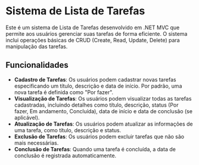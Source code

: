# Sistema de Lista de Tarefas

Este é um sistema de Lista de Tarefas desenvolvido em .NET MVC que permite aos usuários gerenciar suas tarefas de forma eficiente. O sistema inclui operações básicas de CRUD (Create, Read, Update, Delete) para manipulação das tarefas.

## Funcionalidades

- **Cadastro de Tarefas**: Os usuários podem cadastrar novas tarefas especificando um título, descrição e data de início. Por padrão, uma nova tarefa é definida como "Por fazer".
- **Visualização de Tarefas**: Os usuários podem visualizar todas as tarefas cadastradas, incluindo detalhes como título, descrição, status (Por fazer, Em andamento, Concluída), data de início e data de conclusão (se aplicável).
- **Atualização de Tarefas**: Os usuários podem atualizar as informações de uma tarefa, como título, descrição e status.
- **Exclusão de Tarefas**: Os usuários podem excluir tarefas que não são mais necessárias.
- **Conclusão de Tarefas**: Quando uma tarefa é concluída, a data de conclusão é registrada automaticamente.

